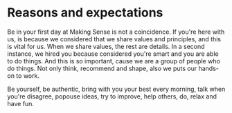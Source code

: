 # Reasons and expectations

Be in your first day at Making Sense is not a coincidence. If you're here with us, is because we considered that we share values and principles, and this is vital for us. When we share values, the rest are details. In a second instance, we hired you because considered you're smart and you are able to do things. And this is so important, cause we are a group of people who do things. Not only think, recommend and shape, also we puts our hands-on to work. 

Be yourself, be authentic, bring with you your best every morning, talk when you're disagree, popouse ideas, try to improve, help others, do, relax and have fun.

